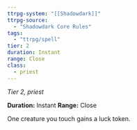 ```yaml
---
ttrpg-system: "[[Shadowdark]]"
ttrpg-source: 
  - "Shadowdark Core Rules"
tags:
  - "ttrpg/spell"
tier: 2
duration: Instant
range: Close
class:
  - priest
---
```

*Tier 2, priest*

**Duration:** Instant
**Range:** Close

One creature you touch gains a luck token.

